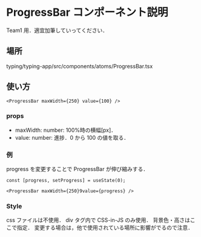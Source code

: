# ProgressBar コンポーネント説明

Team1 用．適宜加筆していってください．

## 場所

typing/typing-app/src/components/atoms/ProgressBar.tsx

## 使い方

```[jsx]
<ProgressBar maxWidth={250} value={100} />
```

### props

- maxWidth: number: 100%時の横幅[px]．
- value: number: 進捗．0 から 100 の値を取る．

### 例

progress を変更することで ProgressBar が伸び縮みする．

```[jsx]
const [progress, setProgress] = useState(0);

<ProgressBar maxWidth={250}9value={progress} />
```

### Style

css ファイルは不使用．
div タグ内で CSS-in-JS のみ使用．
背景色・高さはここで指定．
変更する場合は，他で使用されている場所に影響がでるので注意．

